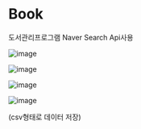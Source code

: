 # Book
도서관리프로그램
Naver Search Api사용

![image](https://user-images.githubusercontent.com/94959724/204711705-16c8c95e-d018-4071-ad32-4852936759fa.png)

![image](https://user-images.githubusercontent.com/94959724/204711999-4c5c251a-ed3d-4c45-9522-27f3d05a0c2f.png)

![image](https://user-images.githubusercontent.com/94959724/204712067-24b0291c-7d75-4575-ac95-e01889420b6d.png)

![image](https://user-images.githubusercontent.com/94959724/204712456-826f8a0a-6104-41da-aff7-3fca4efe77b8.png)

(csv형태로 데이터 저장)
